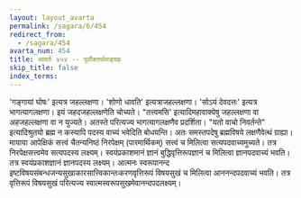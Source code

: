 ```yaml
---
layout: layout_avarta
permalink: /sagara/6/454
redirect_from:
  - /sagara/454
avarta_num: 454
title: आवर्तः ४५४ -- पूर्वोक्तार्थसङ्ग्रहः
skip_title: false
index_terms: 
---
```


'गङ्गायां घोषः' इत्यत्र जहल्लक्षणा।
'शोणो धावति' इत्यत्राजहल्लक्षणा। 'सोऽयं देवदत्तः' इत्यत्र भागत्यागलक्षणा। इयं जहदजहल्लक्षणेति चोच्यते। "तत्त्वमसि' इत्यादिमहावाक्येषु
जहल्लक्षणा वा अहजहल्लक्षणा वा न युज्यते। अतस्ते परित्यज्य भागत्यागलक्षणैव प्रदर्शिता। "यतो वाचो निवर्तन्ते" इत्यादिश्रुतयो ब्रह्म न कस्यापि
पदस्य वाच्यं भवेदिति बोधयन्ति। अतः समस्तपदेषु ब्रह्मविषये लक्षणैवेत्थं
ग्राह्या। मायाया आपेक्षिकं सत्त्वं चैतन्यनिष्ठं निरपेक्षम् (पारमार्थिकम्) सत्त्वं च
मिलित्वा सत्यपदवाच्यमुच्यते। तत्र निरपेक्षसत्त्वमेव सत्यपदस्य लक्ष्यम्।
स्वयंप्रकाशमानं ज्ञानं बुद्धिवृत्तिरूपज्ञानं च मिलित्वा ज्ञानपदवाच्यं भवति।
तत्र स्वयंप्रकाशज्ञानं ज्ञानपदस्य लक्ष्यम्। आत्मनः स्वरूपानन्द इष्टविषयसंबन्धजन्यसुखाकारसात्त्विकान्तःकरणवृत्तिरूपं विषयसुखं च मिलित्वा आननन्दपदवाच्यं भवति। तत्र वृत्तिरूपं विषयसुखं परित्यज्य स्वात्मस्वरूपसुखमेवानन्दपदलक्ष्यम्।

